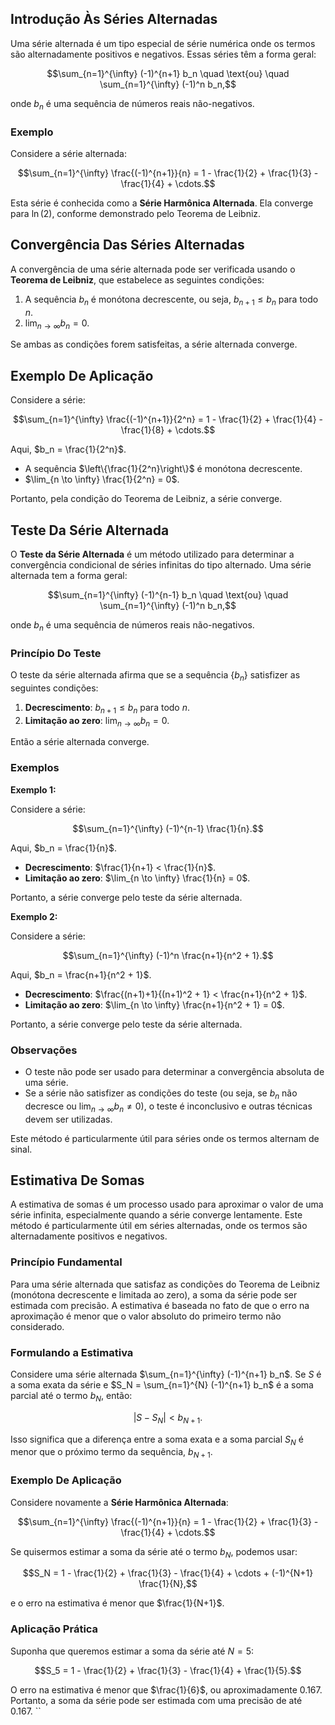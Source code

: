 ## Introdução Às Séries Alternadas

Uma série alternada é um tipo especial de série numérica onde os termos são alternadamente positivos e negativos. Essas séries têm a forma geral:

$$\sum_{n=1}^{\infty} (-1)^{n+1} b_n \quad \text{ou} \quad \sum_{n=1}^{\infty} (-1)^n b_n,$$

onde $b_n$ é uma sequência de números reais não-negativos.

### Exemplo

Considere a série alternada:

$$\sum_{n=1}^{\infty} \frac{(-1)^{n+1}}{n} = 1 - \frac{1}{2} + \frac{1}{3} - \frac{1}{4} + \cdots.$$

Esta série é conhecida como a **Série Harmônica Alternada**. Ela converge para $\ln(2)$, conforme demonstrado pelo Teorema de Leibniz.

## Convergência Das Séries Alternadas

A convergência de uma série alternada pode ser verificada usando o **Teorema de Leibniz**, que estabelece as seguintes condições:

1. A sequência $b_n$ é monótona decrescente, ou seja, $b_{n+1} \leq b_n$ para todo $n$.
2. $\lim_{n \to \infty} b_n = 0$.

Se ambas as condições forem satisfeitas, a série alternada converge.

## Exemplo De Aplicação

Considere a série:

$$\sum_{n=1}^{\infty} \frac{(-1)^{n+1}}{2^n} = 1 - \frac{1}{2} + \frac{1}{4} - \frac{1}{8} + \cdots.$$

Aqui, $b_n = \frac{1}{2^n}$.

- A sequência $\left\{\frac{1}{2^n}\right\}$ é monótona decrescente.
- $\lim_{n \to \infty} \frac{1}{2^n} = 0$.

Portanto, pela condição do Teorema de Leibniz, a série converge.

## Teste Da Série Alternada

O **Teste da Série Alternada** é um método utilizado para determinar a convergência condicional de séries infinitas do tipo alternado. Uma série alternada tem a forma geral:

$$\sum_{n=1}^{\infty} (-1)^{n-1} b_n \quad \text{ou} \quad \sum_{n=1}^{\infty} (-1)^n b_n,$$

onde $b_n$ é uma sequência de números reais não-negativos.

### Princípio Do Teste

O teste da série alternada afirma que se a sequência $\{b_n\}$ satisfizer as seguintes condições:

1. **Decrescimento**: $b_{n+1} \leq b_n$ para todo $n$.
2. **Limitação ao zero**: $\lim_{n \to \infty} b_n = 0$.

Então a série alternada converge.

### Exemplos

**Exemplo 1:**

Considere a série:

$$\sum_{n=1}^{\infty} (-1)^{n-1} \frac{1}{n}.$$

Aqui, $b_n = \frac{1}{n}$.

- **Decrescimento**: $\frac{1}{n+1} < \frac{1}{n}$.
- **Limitação ao zero**: $\lim_{n \to \infty} \frac{1}{n} = 0$.

Portanto, a série converge pelo teste da série alternada.

**Exemplo 2:**

Considere a série:

$$\sum_{n=1}^{\infty} (-1)^n \frac{n+1}{n^2 + 1}.$$

Aqui, $b_n = \frac{n+1}{n^2 + 1}$.

- **Decrescimento**: $\frac{(n+1)+1}{(n+1)^2 + 1} < \frac{n+1}{n^2 + 1}$.
- **Limitação ao zero**: $\lim_{n \to \infty} \frac{n+1}{n^2 + 1} = 0$.

Portanto, a série converge pelo teste da série alternada.

### Observações

- O teste não pode ser usado para determinar a convergência absoluta de uma série.
- Se a série não satisfizer as condições do teste (ou seja, se $b_n$ não decresce ou $\lim_{n \to \infty} b_n \neq 0$), o teste é inconclusivo e outras técnicas devem ser utilizadas.

Este método é particularmente útil para séries onde os termos alternam de sinal.

## Estimativa De Somas

A estimativa de somas é um processo usado para aproximar o valor de uma série infinita, especialmente quando a série converge lentamente. Este método é particularmente útil em séries alternadas, onde os termos são alternadamente positivos e negativos.

### Princípio Fundamental

Para uma série alternada que satisfaz as condições do Teorema de Leibniz (monótona decrescente e limitada ao zero), a soma da série pode ser estimada com precisão. A estimativa é baseada no fato de que o erro na aproximação é menor que o valor absoluto do primeiro termo não considerado.

### Formulando a Estimativa

Considere uma série alternada $\sum_{n=1}^{\infty} (-1)^{n+1} b_n$. Se $S$ é a soma exata da série e $S_N = \sum_{n=1}^{N} (-1)^{n+1} b_n$ é a soma parcial até o termo $b_N$, então:

$$|S - S_N| < b_{N+1}.$$

Isso significa que a diferença entre a soma exata e a soma parcial $S_N$ é menor que o próximo termo da sequência, $b_{N+1}$.

### Exemplo De Aplicação

Considere novamente a **Série Harmônica Alternada**:

$$\sum_{n=1}^{\infty} \frac{(-1)^{n+1}}{n} = 1 - \frac{1}{2} + \frac{1}{3} - \frac{1}{4} + \cdots.$$

Se quisermos estimar a soma da série até o termo $b_{N}$, podemos usar:

$$S_N = 1 - \frac{1}{2} + \frac{1}{3} - \frac{1}{4} + \cdots + (-1)^{N+1} \frac{1}{N},$$

e o erro na estimativa é menor que $\frac{1}{N+1}$.

### Aplicação Prática

Suponha que queremos estimar a soma da série até $N = 5$:

$$S_5 = 1 - \frac{1}{2} + \frac{1}{3} - \frac{1}{4} + \frac{1}{5}.$$

O erro na estimativa é menor que $\frac{1}{6}$, ou aproximadamente $0.167$. Portanto, a soma da série pode ser estimada com uma precisão de até $0.167$.
``